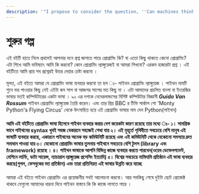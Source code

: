 ```yaml
---
description: '"I propose to consider the question, ''Can machines think?"-Alan Turing'
---
```


# শুরুর গল্প

এই বইটি  হাতে নিলে প্রথমেই আপনার মনে প্রশ্ন জাগতে পারে প্রোগ্রামিং কি?  বা এতো কিছু থাকতে কেনো প্রোগ্রামিং? এটা শিখে আমি ভবিষ্যৎে আমি কি করবো? কোন প্রোগ্রামিং ল্যাঙ্গুয়েজই বা আমরা শিখবো?  এরকম হাজারটা প্রশ্ন । এই বইটিতে আমি প্রায় সব প্রশ্নেরই উত্তর দেয়ার চেষ্টা করবো ।&#x20;

মূলত, এই বইতে আমরা যে প্রোগ্রামিং ভাষা ব্যবহার করবো তা হল ঃ- পাইথন প্রোগ্রামিং ল্যাঙ্গুয়েজ । পাইথন নামটি  শুনে ভয় পাওয়ার কিছু নেই এইটা কন সাপ বা আজগর সাপের মত কিছু না । এটা আমাদের প্রচলিত বাংলা বা ইংরেজির ভাষার মতই কম্পিউটারের একটা  ভাষা ।  ৯০ এর দশকে নেদেরলান্ডসের বিশিষ্ট কম্পিউটার বিজ্ঞানী _**Guido Van Rossum**_ পাইথন প্রোগ্রামিং ল্যাঙ্গুয়েজ তৈরি করেন। এবং তার প্রিয় BBC র টিভি সার্কাস শো 'Monty Python's Flying Circus' থেকে উৎসাহিত হয়ে এই প্রোগ্রামিং ভাষার নাম দেন  Python(পাইথন)

#### আমি এই বইটিতে প্রোগ্রামিং ভাষা হিসেবে পাইথন ব্যবহার করার বেশ কয়েকটা কারণ রয়েছে তার মধ্যে ঃ- ১। সামগ্রিক ভাবে পাইথনের syntax খুবই সহজ যেকারনে সহজেই শেখা যায় ২। এই মুহূর্তে পৃথিবীতে সবচেয়ে বেশি মানুষ এই ভাষাটি ব্যবহার করছে,  একারনে  পাইথনের অনেক বড় কমিউনিটি রয়েছে এবং এই কমিউনিটি থেকে যেকোনো সমস্যার দ্রুত সমাধান পাওয়া যায় ৩। যেকোনো প্রোগ্রামিং ভাষার তুলনায়  পাইথনে সবচেয়ে বেশি টুলস (library এবং framework) রয়েছে । ৪। পাইথন ভাষাকে আপনি বিভিন্ন কাজে ব্যবহার করতে পারবেন(ওয়েব ডেভেলপমেন্ট, মেশিনে লার্নিং, ডাটা সায়েন্স, ন্যাচারাল ল্যাঙ্গুয়েজ  প্রসেসিং ইত্যাদি) ৫। বিশ্বের সবচেয়ে নামিদামি  প্রতিষ্ঠান এই ভাষা ব্যবহার করছে(গুগল, ফেসবুকের মত প্রতিষ্ঠান) এবং তারা প্রতিনিয়ত এই ভাষার উন্নতি করে যাচ্ছে&#x20;

আমরা এই বইতে  পাইথন প্রোগ্রামিং এর প্রয়োজনীয় সবই আলোচনা করবো। আর সবকিছু শেষে দুইটা ছোট প্রোজেক্ট থাকবে যেগুলো আমাদের ধারনা দিবে পাইথন বাস্তবে কি কি কাজে লাগতে পারে ।&#x20;

